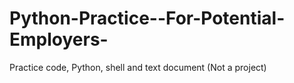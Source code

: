 Python-Practice--For-Potential-Employers-
=========================================

Practice code, Python, shell and text document (Not a project)

